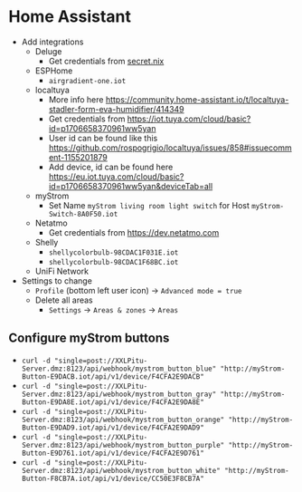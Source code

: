 # Home Assistant

- Add integrations
  - Deluge
    - Get credentials from [secret.nix](../../../../../secrets.nix)
  - ESPHome
    - `airgradient-one.iot`
  - localtuya
    - More info here <https://community.home-assistant.io/t/localtuya-stadler-form-eva-humidifier/414349>
    - Get credentials from <https://iot.tuya.com/cloud/basic?id=p1706658370961ww5yan>
    - User id can be found like this <https://github.com/rospogrigio/localtuya/issues/858#issuecomment-1155201879>
    - Add device, id can be found here <https://eu.iot.tuya.com/cloud/basic?id=p1706658370961ww5yan&deviceTab=all>
  - myStrom
    - Set Name `myStrom living room light switch` for Host `myStrom-Switch-8A0F50.iot`
  - Netatmo
    - Get credentials from <https://dev.netatmo.com>
  - Shelly
    - `shellycolorbulb-98CDAC1F031E.iot`
    - `shellycolorbulb-98CDAC1F68BC.iot`
  - UniFi Network
- Settings to change
  - `Profile` (bottom left user icon) -> `Advanced mode = true`
  - Delete all areas
    - `Settings` -> `Areas & zones` -> `Areas`

## Configure myStrom buttons

- `curl -d "single=post://XXLPitu-Server.dmz:8123/api/webhook/mystrom_button_blue" "http://myStrom-Button-E9DACB.iot/api/v1/device/F4CFA2E9DACB"`
- `curl -d "single=post://XXLPitu-Server.dmz:8123/api/webhook/mystrom_button_gray" "http://myStrom-Button-E9DA8E.iot/api/v1/device/F4CFA2E9DA8E"`
- `curl -d "single=post://XXLPitu-Server.dmz:8123/api/webhook/mystrom_button_orange" "http://myStrom-Button-E9DAD9.iot/api/v1/device/F4CFA2E9DAD9"`
- `curl -d "single=post://XXLPitu-Server.dmz:8123/api/webhook/mystrom_button_purple" "http://myStrom-Button-E9D761.iot/api/v1/device/F4CFA2E9D761"`
- `curl -d "single=post://XXLPitu-Server.dmz:8123/api/webhook/mystrom_button_white" "http://myStrom-Button-F8CB7A.iot/api/v1/device/CC50E3F8CB7A"`

